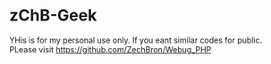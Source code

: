 # zChB-Geek
YHis is for my personal use only. If you eant similar codes for public. PLease visit https://github.com/ZechBron/Webug_PHP
